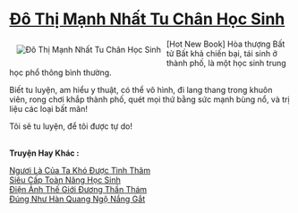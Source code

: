 <a href="https://truyenwiki.net/do-thi-manh-nhat-tu-chan-hoc-sinh.35901/" title="Đô Thị Mạnh Nhất Tu Chân Học Sinh"><h1>Đô Thị Mạnh Nhất Tu Chân Học Sinh</h1></a><div style="display:table"><img align="right" style="float: left; padding: 10px;" src="https://truyenwiki.net/a/img/str/src/35901.jpg" alt="Đô Thị Mạnh Nhất Tu Chân Học Sinh">[Hot New Book] Hòa thượng Bất tử Bất khả chiến bại, tái sinh ở thành phố, là một học sinh trung học phổ thông bình thường.<p></p> Biết tu luyện, am hiểu y thuật, có thể vô hình, đi lang thang trong khuôn viên, rong chơi khắp thành phố, quét mọi thứ bằng sức mạnh bùng nổ, và trị liệu các loại bất mãn!<p></p> Tôi sẽ tu luyện, để tôi được tự do!</div><p><br><b>Truyện Hay Khác :</b></p><a href="https://truyenwiki.net/nguoi-la-cua-ta-kho-duoc-tinh-tham.35722/" alt="Ngươi Là Của Ta Khó Được Tình Thâm">Ngươi Là Của Ta Khó Được Tình Thâm</a><br/><a href="https://github.com/nownovels/wikidich/tree/master/truyenhay/36432" alt="Siêu Cấp Toàn Năng Học Sinh">Siêu Cấp Toàn Năng Học Sinh</a><br/><a href="https://sangtacviet.wordpress.com/2020/10/22/dien-anh-the-gioi-duong-than-tham/" alt="Điện Ảnh Thế Giới Đương Thần Thám">Điện Ảnh Thế Giới Đương Thần Thám</a><br/><a href="https://sangtacviet.wordpress.com/2020/10/22/dung-nhu-han-quang-ngo-nang-gat/" alt="Đúng Như Hàn Quang Ngộ Nắng Gắt">Đúng Như Hàn Quang Ngộ Nắng Gắt</a><br/>